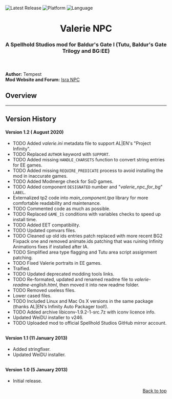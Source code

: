 
![Latest Release](https://img.shields.io/github/v/release/SpellholdStudios/Valerie_NPC?include_prereleases&color=darkred)<a name="top" id="top"> </a>
![Platform](https://img.shields.io/static/v1?label=platform&message=windows%20%7C%20Mac%20%7C%20linux&color=informational)
![Language](https://img.shields.io/static/v1?label=language&message=English%20%7C%20Russian&color=limegreen)


<div align="center"><h1>Valerie NPC</h1>

<h3>A Spellhold Studios mod for Baldur's Gate I (Tutu, Baldur's Gate Trilogy and BG:EE)<h3>

</div><br />


**Author:** Tempest  
**Mod Website and Forum:** <a href="http://www.shsforums.net/forum/617-valerie/">Isra NPC</a>  

## 

## <a name="intro" id="intro"></a>Overview


<hr>


## <a name="versions" id="versions"></a>Version History

#### Version 1.2 ( August 2020)

- TODO Added *valerie.ini* metadata file to support AL|EN's "Project Infinity".
- TODO Replaced `AUTHOR` keyword with `SUPPORT`.
- TODO Added missing `HANDLE_CHARSETS` function to convert string entries for EE games.
- TODO Added missing `REQUIRE_PREDICATE` process to avoid installing the mod in inaccurate games.
- TODO Added Modmerge check for SoD games.
- TODO Added component `DESIGNATED` number and "*valerie_npc_for_bg*" `LABEL`.
- Externalized tp2 code into *main_component.tpa* library for more comfortable readability and maintenance.
- TODO Commented code as much as possible.
- TODO Replaced `GAME_IS` conditions with variables checks to speed up install time.
- TODO Added EET compatibility.
- TODO Updated cpmvars files.
- TODO Cleaned up old ids entries patch replaced with more recent BG2 Fixpack one and removed animate.ids patching that was ruining Infinity Animations fixes if installed after IA.
- TODO Simplified area type flagging and Tutu area script assignment patching.
- TODO Fixed Valerie portraits in EE games.
- Traified.
- TODO Updated deprecated modding tools links.
- TODO Re-formated, updated and renamed readme file to *valerie-readme-english.html*, then moved it into new readme folder.
- TODO Removed useless files.
- Lower cased files.
- TODO Included Linux and Mac Os X versions in the same package (thanks AL|EN's Infinity Auto Packager tool!).
- TODO Added archive libiconv-1.9.2-1-src.7z with iconv licence info.
- Updated WeiDU installer to v246.
- TODO Uploaded mod to official Spellhold Studios GitHub mirror account.

## 

#### Version 1.1 (11 January 2013)

- Added stringfixer.
- Updated WeiDU installer.

## 

#### Version 1.0 (5 January 2013)

- Initial release.
<div align="right"><a href="#top">Back to top</a></div>
